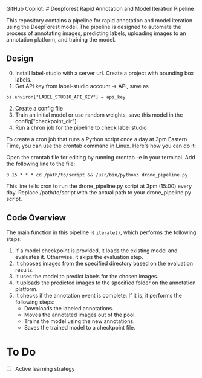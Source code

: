 GitHub Copilot: # Deepforest Rapid Annotation and Model Iteration Pipeline

This repository contains a pipeline for rapid annotation and model iteration using the DeepForest model. The pipeline is designed to automate the process of annotating images, predicting labels, uploading images to an annotation platform, and training the model.

## Design

0. Install label-studio with a server url. Create a project with bounding box labels.
1. Get API key from label-studio account -> API, save as 
```
os.environ["LABEL_STUDIO_API_KEY"] = api_key
```
2. Create a config file
3. Train an initial model or use random weights, save this model in the config["checkpoint_dir"]
4. Run a chron job for the pipeline to check label studio 

To create a cron job that runs a Python script once a day at 3pm Eastern Time, you can use the crontab command in Linux. Here's how you can do it:

Open the crontab file for editing by running crontab -e in your terminal.
Add the following line to the file:
```
0 15 * * * cd /path/to/script && /usr/bin/python3 drone_pipeline.py
```
This line tells cron to run the drone_pipeline.py script at 3pm (15:00) every day. Replace /path/to/script with the actual path to your drone_pipeline.py script.

## Code Overview

The main function in this pipeline is `iterate()`, which performs the following steps:

1. If a model checkpoint is provided, it loads the existing model and evaluates it. Otherwise, it skips the evaluation step.
2. It chooses images from the specified directory based on the evaluation results.
3. It uses the model to predict labels for the chosen images.
4. It uploads the predicted images to the specified folder on the annotation platform.
5. It checks if the annotation event is complete. If it is, it performs the following steps:
   - Downloads the labeled annotations.
   - Moves the annotated images out of the pool.
   - Trains the model using the new annotations.
   - Saves the trained model to a checkpoint file.


# To Do

- [ ] Active learning strategy
